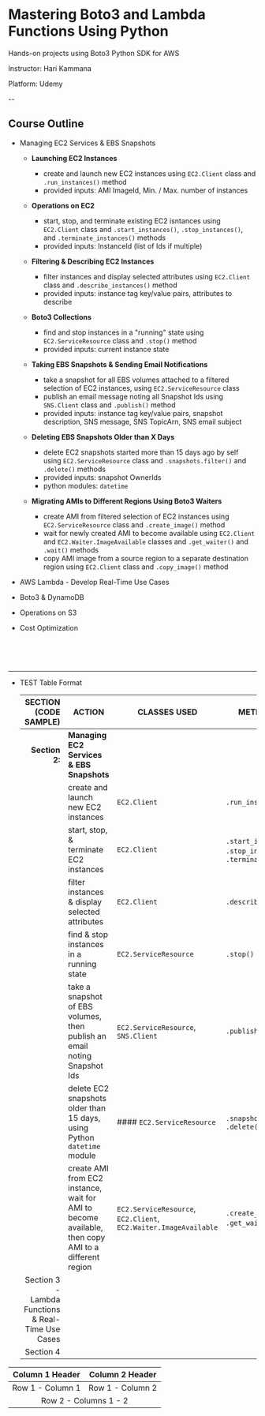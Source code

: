 # Mastering Boto3 and Lambda Functions Using Python
Hands-on projects using Boto3 Python SDK for AWS


Instructor:  Hari Kammana

Platform:  Udemy


--

## Course Outline

- Managing EC2 Services & EBS Snapshots
    - **Launching EC2 Instances**
        - create and launch new EC2 instances using `EC2.Client` class and `.run_instances()` method
        - provided inputs:  AMI ImageId, Min. / Max. number of instances

    - **Operations on EC2**
        - start, stop, and terminate existing EC2 isntances using `EC2.Client` class and `.start_instances()`, `.stop_instances()`, and `.terminate_instances()` methods
        - provided inputs:  InstanceId (list of Ids if multiple)

    - **Filtering & Describing EC2 Instances**
        - filter instances and display selected attributes using `EC2.Client` class and `.describe_instances()` method
        - provided inputs:  instance tag key/value pairs, attributes to describe

    - **Boto3 Collections**
        - find and stop instances in a "running" state using `EC2.ServiceResource` class and `.stop()` method
        - provided inputs:  current instance state
    
    - **Taking EBS Snapshots & Sending Email Notifications**
        - take a snapshot for all EBS volumes attached to a filtered selection of EC2 instances, using `EC2.ServiceResource` class
        - publish an email message noting all Snapshot Ids using `SNS.Client` class and `.publish()` method
        - provided inputs:  instance tag key/value pairs, snapshot description, SNS message, SNS TopicArn, SNS email subject

    - **Deleting EBS Snapshots Older than X Days**
        - delete EC2 snapshots started more than 15 days ago by self using `EC2.ServiceResource` class and `.snapshots.filter()` and `.delete()` methods
        - provided inputs:  snapshot OwnerIds
        - python modules:  `datetime`

    - **Migrating AMIs to Different Regions Using Boto3 Waiters**
        - create AMI from filtered selection of EC2 instances using `EC2.ServiceResource` class and `.create_image()` method
        - wait for newly created AMI to become available using `EC2.Client` and `EC2.Waiter.ImageAvailable` classes and `.get_waiter()` and `.wait()` methods
        - copy AMI image from a source region to a separate destination region using `EC2.Client` class and `.copy_image()` method








- AWS Lambda - Develop Real-Time Use Cases
- Boto3 & DynamoDB
- Operations on S3
- Cost Optimization


<br/>
<br/>
<br/>

---
- TEST Table Format

    |   SECTION (CODE SAMPLE)   |   ACTION  |   CLASSES USED    |   METHODS USED    |
    |---:|---|---|---|
    |**Section 2:**|**Managing EC2 Services & EBS Snapshots**
    |<!-- **Launching EC2 Instances** --> | create and launch new EC2 instances | `EC2.Client` | `.run_instances()` | AMI `ImageId`, Min. & Max. number of instances | None
    |<!-- **Operations on EC2** --> | start, stop, & terminate EC2 instances | `EC2.Client` | `.start_instances()`, `.stop_instances()`, `.terminate_instances()`
    |<!-- **Filtering & Describing EC2 Instances** --> | filter instances & display selected attributes | `EC2.Client` |  `.describe_instances()` 
    |<!-- **Boto3 Collections** --> | find & stop instances in a running state | `EC2.ServiceResource` | `.stop()`
    |<!-- **Taking EBS Snapshots & Sending Email Notifications** --> | take a snapshot of EBS volumes, then publish an email noting Snapshot Ids | `EC2.ServiceResource`, `SNS.Client` | `.publish()`
    |<!-- **Deleting EBS Snapshots Older than X Days** --> | delete EC2 snapshots older than 15 days, using Python `datetime` module | #### `EC2.ServiceResource` | `.snapshots.fitler()`, `.delete()`
    |<!-- **Migrating AMIs to Different Regions Using Boto3 Waiters** --> | create AMI from EC2 instance, wait for AMI to become available, then copy AMI to a different region | `EC2.ServiceResource`, `EC2.Client`, `EC2.Waiter.ImageAvailable` | `.create_image()`, `.get_waiter()`, `.wait()`
    |Section 3 - Lambda Functions & Real-Time Use Cases||||
    |Section 4||||



<table>
    <thead>
        <tr>
            <th>Column 1 Header</th>
            <th>Column 2 Header</th>
        </tr>
    </thead>
    <tbody>
        <tr>
            <td>Row 1 - Column 1</td>
            <td>Row 1 - Column 2</td>
        </tr>
        <tr>
            <td colspan=2, style="text-align: center">Row 2 - Columns 1 - 2</td>
        </tr>
    </tbody>
</table>



